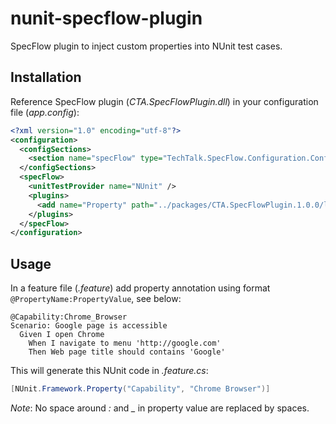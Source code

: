 # nunit-specflow-plugin

SpecFlow plugin to inject custom properties into NUnit test cases.

## Installation

Reference SpecFlow plugin (*CTA.SpecFlowPlugin.dll*) in your configuration file (*app.config*):

```xml
<?xml version="1.0" encoding="utf-8"?>
<configuration>
  <configSections>
    <section name="specFlow" type="TechTalk.SpecFlow.Configuration.ConfigurationSectionHandler, TechTalk.SpecFlow" />
  </configSections>
  <specFlow>
    <unitTestProvider name="NUnit" />
    <plugins>
      <add name="Property" path="../packages/CTA.SpecFlowPlugin.1.0.0/lib" type="Generator" />
    </plugins>
  </specFlow>
</configuration>
```

## Usage

In a feature file (*.feature*) add property annotation using format `@PropertyName:PropertyValue`, see below:

```
@Capability:Chrome_Browser
Scenario: Google page is accessible
  Given I open Chrome
	When I navigate to menu 'http://google.com'
	Then Web page title should contains 'Google'
```

This will generate this NUnit code in *.feature.cs*:

```csharp
[NUnit.Framework.Property("Capability", "Chrome Browser")]
```

_Note_: No space around *:* and *_* in property value are replaced by spaces.
